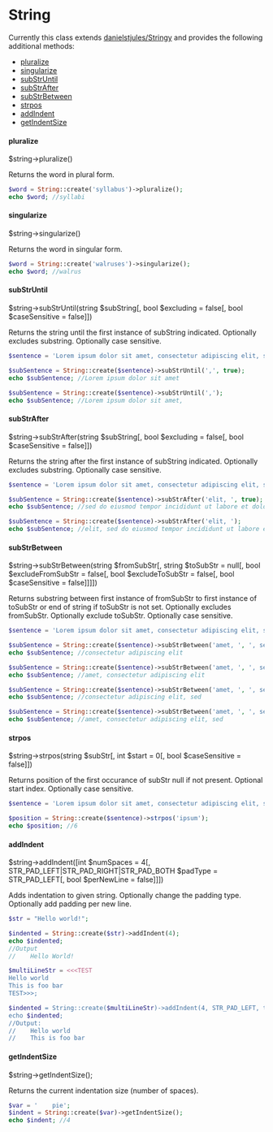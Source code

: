 String
======
Currently this class extends [danielstjules/Stringy](https://github.com/danielstjules/Stringy) and provides
 the following additional methods:

* [pluralize](#pluralize)
* [singularize](#singularize)
* [subStrUntil](#substruntil)
* [subStrAfter](#substrafter)
* [subStrBetween](#substrfromto)
* [strpos](#strpos)
* [addIndent](#addindent)
* [getIndentSize](#getindentsize)

#### pluralize
$string->pluralize()

Returns the word in plural form.

```php
$word = String::create('syllabus')->pluralize();
echo $word; //syllabi
```

#### singularize
$string->singularize()

Returns the word in singular form.

```php
$word = String::create('walruses')->singularize();
echo $word; //walrus
```

#### subStrUntil
$string->subStrUntil(string $subString[, bool $excluding = false[, bool $caseSensitive = false]])

Returns the string until the first instance of subString indicated. Optionally excludes substring. Optionally case sensitive.

```php
$sentence = 'Lorem ipsum dolor sit amet, consectetur adipiscing elit, sed do eiusmod tempor incididunt ut labore et dolore magna aliqua.';

$subSentence = String::create($sentence)->subStrUntil(',', true);
echo $subSentence; //Lorem ipsum dolor sit amet

$subSentence = String::create($sentence)->subStrUntil(',');
echo $subSentence; //Lorem ipsum dolor sit amet,
```

#### subStrAfter
$string->subStrAfter(string $subString[, bool $excluding = false[, bool $caseSensitive = false]])

Returns the string after the first instance of subString indicated. Optionally excludes substring. Optionally case sensitive.

```php
$sentence = 'Lorem ipsum dolor sit amet, consectetur adipiscing elit, sed do eiusmod tempor incididunt ut labore et dolore magna aliqua.';

$subSentence = String::create($sentence)->subStrAfter('elit, ', true);
echo $subSentence; //sed do eiusmod tempor incididunt ut labore et dolore magna aliqua.

$subSentence = String::create($sentence)->subStrAfter('elit, ');
echo $subSentence; //elit, sed do eiusmod tempor incididunt ut labore et dolore magna aliqua.
```

#### subStrBetween
$string->subStrBetween(string $fromSubStr[, string $toSubStr = null[, bool $excludeFromSubStr = false[, bool $excludeToSubStr = false[, bool $caseSensitive = false]]]])

Returns substring between first instance of fromSubStr to first instance of toSubStr or end of string if toSubStr is not
 set. Optionally excludes fromSubStr. Optionally exclude toSubStr. Optionally case sensitive.

```php
$sentence = 'Lorem ipsum dolor sit amet, consectetur adipiscing elit, sed do eiusmod tempor incididunt ut labore et dolore magna aliqua.';

$subSentence = String::create($sentence)->subStrBetween('amet, ', ', sed', true, true);
echo $subSentence; //consectetur adipiscing elit

$subSentence = String::create($sentence)->subStrBetween('amet, ', ', sed', false, true);
echo $subSentence; //amet, consectetur adipiscing elit

$subSentence = String::create($sentence)->subStrBetween('amet, ', ', sed', true, false);
echo $subSentence; //consectetur adipiscing elit, sed

$subSentence = String::create($sentence)->subStrBetween('amet, ', ', sed');
echo $subSentence; //amet, consectetur adipiscing elit, sed
```
#### strpos
$string->strpos(string $subStr[, int $start = 0[, bool $caseSensitive = false]])

Returns position of the first occurance of subStr null if not present. Optional start index. Optionally case sensitive.

```php
$sentence = 'Lorem ipsum dolor sit amet, consectetur adipiscing elit, sed do eiusmod tempor incididunt ut labore et dolore magna aliqua.';

$position = String::create($sentence)->strpos('ipsum');
echo $position; //6
```

#### addIndent
$string->addIndent([int $numSpaces = 4[, STR_PAD_LEFT|STR_PAD_RIGHT|STR_PAD_BOTH $padType = STR_PAD_LEFT[, bool $perNewLine = false]]]) 

Adds indentation to given string. Optionally change the padding type. Optionally add padding per new line.

```php
$str = "Hello world!";

$indented = String::create($str)->addIndent(4);
echo $indented;
//Output
//    Hello World!

$multiLineStr = <<<TEST
Hello world
This is foo bar
TEST>>>;

$indented = String::create($multiLineStr)->addIndent(4, STR_PAD_LEFT, true);
echo $indented;
//Output:
//    Hello world
//    This is foo bar
```

#### getIndentSize
$string->getIndentSize();

Returns the current indentation size (number of spaces).

```php
$var = '    pie';
$indent = String::create($var)->getIndentSize();
echo $indent; //4
```
